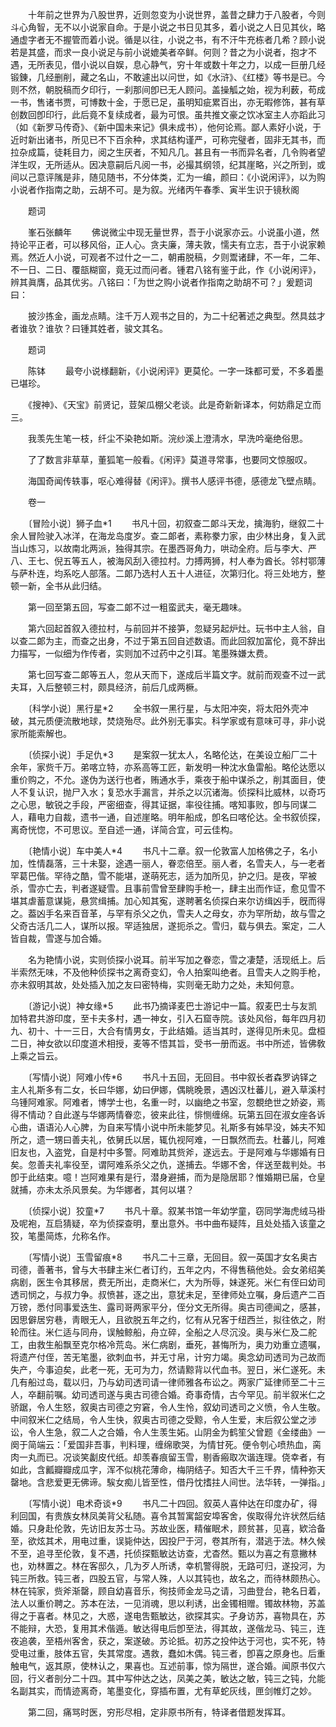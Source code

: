<!-- { "loadSidebar": true } -->
　　十年前之世界为八股世界，近则忽变为小说世界，盖昔之肆力于八股者，今则斗心角智，无不以小说家自命。于是小说之书日见其多，着小说之人日见其伙，略通虚字者无不握管而着小说。循是以往，小说之书，有不汗牛充栋者几希？顾小说若是其盛，而求一良小说足与前小说媲美者卒鲜。何则？昔之为小说者，抱才不遇，无所表见，借小说以自娱，息心静气，穷十年或数十年之力，以成一巨册几经锻錬，几经删削，藏之名山，不敢遽出以问世，如《水浒》、《红楼》等书是已。今则不然，朝脱稿而夕印行，一刹那间卽已无人顾问。盖操觚之始，视为利薮，苟成一书，售诸书贾，可博数十金，于愿已足，虽明知疵累百出，亦无暇修饰，甚有草创数回卽印行，此后竟不复续成者，最为可恨。虽共推文豪之饮冰室主人亦蹈此习（如《新罗马传奇》、《新中国未来记》俱未成书），他何论焉。鄙人素好小说，于近时新出诸书，所见已不下百余种，求其结构谨严，可称完璧者，固非无其书，而拉杂成篇，徒耗目力，阅之生厌者，不知凡几。甚且有一书而异名者，几令购者望洋生叹，无所适从。因决意嗣后凡阅一书，必撮其纲领，纪其崖略，兴之所到，或间以己意评隲是非，随见随书，不分体类，汇为一编，颜曰：《小说闲评》，以为购小说者作指南之助，云胡不可。是为叙。光绪丙午春季、寅半生识于镜秋阁 

　　题词 

　　峯石张麟年 
　　佛说微尘中现无量世界，吾于小说家亦云。小说虽小道，然持论平正者，可以移风俗，正人心。贪夫廉，薄夫敦，懦夫有立志，吾于小说家赖焉。然近人小说，可观者不过什之一二，朝甫脱稿，夕则鬻诸肆，不一年，二年、不一日、二日、覆瓿糊窗，竟无过而问者。锺君八铭有鉴于此，作《小说闲评》，辨其眞膺，品其优劣。八铭曰：「为世之购小说者作指南之助胡不可？」爰题词曰： 

　　披沙拣金，画龙点睛。注千万人观书之目的，为二十纪著述之典型。然具兹才者谁欤？谁欤？曰锺其姓者，骏文其名。 

　　题词 

　　陈钵 
　　最夸小说様翻新，《小说闲评》更莫伦。一字一珠都可爱，不多着墨已堪珍。 

　　《搜神》、《天宝》前贤记，荳架瓜棚父老谈。此是奇新新译本，何妨鼎足立而三。 

　　我羡先生笔一枝，纤尘不染艳如斯。浣纱溪上澄淸水，早洗吟毫绝俗思。 

　　了了数言非草草，董狐笔一般看。《闲评》莫道寻常事，也要同文惊服叹。 

　　海国奇闻传轶事，呕心难得替《闲评》。撰书人感评书德，感德龙飞壁点睛。 

　　卷一 

　　〔冒险小说〕狮子血*1 
　　书凡十回，初叙查二郞斗天龙，擒海豹，继叙二十余人冒险驶入冰洋，在海龙岛度岁。查二郞者，素称豢力家，由少林出身，复入武当山炼习，以故南北两派，独得其宗。在墨西哥角力，哄动全府。后与李大、严八、王七、倪五等五人，被海风刮入德拉村。力搏两狮，村人奉为酋长。邻村鄂薄与萨朴连，均系吃人部落。二郞乃选村人五十人进征，次第归化。将三处地方，整顿一新，全书从此归结。 

　　第一回至第五回，写查二郞不过一粗蛮武夫，毫无趣味。 

　　第六回起首叙入德拉村，与前回并不接笋，忽疑另起炉灶。玩书中主人翁，自以查二郞为主，而查之出身，不过于第五回自述数语。而此回叙加富伦，竟不辞出力描写，一似细为作传者，实则加不过药中之引耳。笔墨殊嫌太费。 

　　第七回写查二郞等五人，忽从天而下，遂成后半篇文字。就前而观查不过一武夫耳，入后整顿三村，颇具经济，前后几成两橛。 

　　〔科学小说〕黑行星*2 
　　全书叙一黑行星，与太阳冲突，将太阳外壳冲破，其元质便流散地球，焚烧殆尽。此外别无事实。科学家或有意味可寻，非小说家所能索解也。 

　　〔侦探小说〕手足仇*3 
　　是案叙一犹太人，名略伦达，在美设立船厂二十余年，家赀千万。弟喀立特，亦系高等工匠，新发明一种沈水鱼雷船。略伦达愿以重价购之，不允。遂伪为送行也者，贿通水手，乘夜于船中谋杀之，削其面目，使人不复认识，抛尸入水；复恐水手漏言，并杀之以沉诸海。侦探科比威林，以奇巧之心思，敏锐之手段，严密细查，得其证据，率役往捕。喀知事败，卽与同谋二人，藉电力自裁，遗书一通，自述崖略。明年船成，卽名曰喀伦达。全书叙侦探，离奇恍惚，不可思议。至自述一通，详简合宜，可云佳构。 

　　〔艳情小说〕车中美人*4 
　　书凡十二章。叙一伦敦富人加格佛之子，名小加，性情磊落，三十未娶，途遇一丽人，眷恋倍至。丽人者，名雪夫人，与一老者罕葛巴偕。罕待之酷，雪不能堪，遂萌死志，适为加所见，护之归。是夜，罕被杀，雪亦亡去，判者遂疑雪。且事前雪曾至肆购手枪一，肆主出而作证，愈见雪不堪其虐蓄意谋毙，悬赏缉捕。加心知其寃，遂聘著名侦探白来尔访缉凶手，旣而得之。葢凶手名来百音革，与罕有杀父之仇，雪夫人之母女，亦为罕所劫，故与雪之父奇古活几二人，谋所以报。罕适独居，遂扼杀之。雪归，载与俱去。案定，二人皆自裁，雪遂与加合婚。 

　　名为艳情小说，实则侦探小说耳。前半写加之眷恋，雪之凄楚，活现纸上。后半索然无味，不及他种侦探书之离奇变幻，令人拍案叫绝者。且雪夫人之购手枪，亦未叙明其故，处处插入加之友曰密特梅，实则毫无助力之处，未知何意。 

　　〔游记小说〕神女缘*5 
　　此书乃摘译麦巴士游记中一篇。叙麦巴士与友凯加特君共游印度，至卡夫多村，遇一神女，引入石窟寺院。该处风俗，每年四月初九、初十、十一三日，大合有情男女，于此结婚。适当其时，遂得见所未见。盘桓二日，神女欲以印度道术相授，麦等不悟其旨，受书一册而返。书中所述，皆佛敎上乘之旨云。 

　　〔写情小说〕阿难小传*6 
　　书凡十五回，无回目。书中叙长者森罗讷铎之主人礼斯多有二女，长曰华娜，幼曰伊娜，偶眺晚景，遇凶汉杜蕃儿，避入草溪村乌锺阿难家。阿难者，博学士也，名重一时，以幽绝之书室，忽覩绝世之娇姿，焉得不情动？自此遂与华娜两情眷恋，彼来此往，悱恻缠绵。玩第五回在淑女座各诉心曲，语语沁人心脾，为自来写情小说中所未能梦见。礼斯多有姊早没，姊夫不知所之，遗一甥曰善夫礼，依舅氏以居，辄仇视阿难，一日飘然而去。杜蕃儿，阿难旧友也，入盗党，自是村中多警。阿难助其赀斧，遂远去。于是阿难与华娜婚有日矣。忽善夫礼率役至，谓阿难系杀父之仇，遂捕去。华娜不舍，伴送至裁判处。书卽于此结束。噫！岂阿难果有是行，潜身避捕，而为是隐居耶？惟婚期已届，仓皇就捕，亦未太杀风景矣。为华娜者，其何以堪？ 

　　〔侦探小说〕狡童*7 
　　书凡十章。叙某书馆一年幼学童，窃同学海虎绒马褂及呢袍，互启猜疑，卒为侦探查明，羣出意外。书中曲布疑阵，且处处插入该童之狡，笔墨简炼，允称名作。 

　　〔写情小说〕玉雪留痕*8 
　　书凡二十三章，无回目。叙一英国才女名奥古司德，善著书，曾与大书肆主米仁者订约，五年之内，不得售稿他处。会女弟绍美病剧，医生令其移居，费无所出，走商米仁，大为所辱，妹遂死。米仁有侄曰幼司透司悯之，与叔力争。叔愤甚，逐之出，意犹未足，至律师处立嘱，身后遗产二百万镑，悉付同事爱迭生、露司哥两家平分，侄分文无所得。奥古司德闻之，感甚，因思僻居穷巷，靑眼无人，且欲脱五年之约，忆有从兄客于纽西兰，拟往依之，附轮而往。米仁适与同舟，误触鲸船，舟立碎，全船之人尽沉没。奥与米仁及二舵工，由救生船飘至克尔格冷荒岛。米仁病剧，垂死，甚悔所为，奥力劝重立遗嘱，将遗产付侄，苦无笔墨，欲刺血书，并无寸帛，计穷力竭。奥念幼司透司为己故而失产，今事迫矣，此老一死，无可为力，然请黥背以代血书。翌日，米仁遂死。未几有船过岛，载以归，乃与幼司透司请一律师雅各布讼之。两家广延律师至二十三人，卒翻前嘱。幼司透司遂与奥古司德合婚。奇事奇情，古今罕见。前半叙米仁之骄踞，令人生怒，叙奥古司德之穷窘，令人生怜，叙幼司透司之义愤，令人生敬。中间叙米仁之结局，令人生快，叙奥古司德之受黥，令人生爱，末后叙公堂之涉讼，令人生急，叙二人之合婚，令人生羡生妬。山阴金为鹤笙父曾题《金缕曲》一阕于简端云：「爱国非吾事，判料理，缠绵歌哭，为情甘死。便令刳心喷热血，脔肉一丸而已。况谈笑劙皮代纸。却羡春痕留玉雪，剔香瘢取次谐连理。侥幸者，有如此，含瓤瓣瓣成瓜字，浑不似桃花薄命，梅阴结子。知否大千三千界，情种弥天罄地。含悲爱更无佛谛。騃女痴儿皆至性，借丹忱搘拄人间世。法华转，一弹指。」 

　　〔写情小说〕电术奇谈*9 
　　书凡二十四回。叙英人喜仲达在印度办矿，得利回国，有贵族女林凤美背父私随。喜令其暂寓韶安埠客舍，俟取得允许状然后结婚。只身赴伦敦，先访旧友苏士马。苏故业医，精催眠术，顾贫甚，见喜，欵洽备至，欲炫其术，用电过重，误毙仲达，因投尸于河，卷其所有，潜逃于法。林久候不至，追寻至伦敦，复不遇，托侦探甄敏达访查，尤杳然。甄以为喜之有意撇林也，劝林置之。林在客邸久，几为歹人所诱，幸机警得脱，无路可归，遂投河，为钝三所救。钝三者，四股五官，与常人殊，人以其钝也，故名之，而待林颇热心。林在钝家，赀斧渐罄，顾自幼喜音乐，徇技师金龙马之请，习曲登台，艳名日着，法人以重价聘之。苏本在法，一见消魂，思以利诱，出金镯相赠。镯故林物，苏盖得之于喜者。林见之，大惑，遂电吿甄敏达，欲探其实。孑身访苏，喜物具在，苏不能辩，大恐，复用其术偕遁。敏达得电后卽至法，得其故，遂偕龙马、钝三，连夜追袭，至梧州客舍，获之，案遂破。苏论抵。初苏之投仲达于河也，实不死，特受电过重，肢体五官，失其常度。遇救，蠢如木偶。钝三者，卽喜之原身也。后重触电气，返其原，使林认之，果喜也。互述前事，惊为隔世，遂合婚。闻原书仅六回，行义者剖分二十四。其中写仲达之达，凤美之美，敏达之敏，钝三之钝，允能名副其实，而情迹离奇，笔墨变化，穿插布置，尤有草蛇灰线，匣剑帷灯之妙。 

　　第二回，痛骂时医，穷形尽相，定非原书所有，特译者借题发挥耳。 

